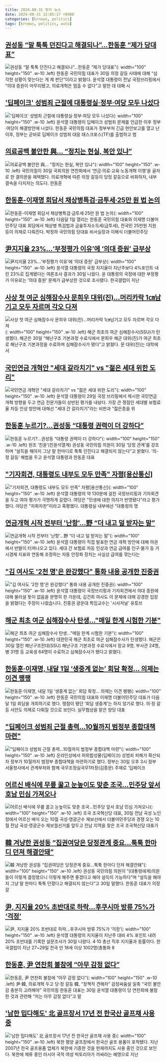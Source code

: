 ```yaml
---
title: 2024.08.31 정치 뉴스
date: 2024-08-31 12:05:17 +0900
categories: [krnews, politics]
tags: [krnews, politics, auto]
---
```

## [권성동 “말 툭툭 던진다고 해결되나”…한동훈 “제가 당대표”](https://n.news.naver.com/mnews/article/005/0001721802)

![권성동 “말 툭툭 던진다고 해결되나”…한동훈 “제가 당대표”](https://mimgnews.pstatic.net/image/origin/005/2024/08/30/1721802.jpg?type=nf220_150){: width="100" height="150" .w-10 .left}
한동훈 국민의힘 대표가 30일 의정 갈등 사태에 대해 “심각한 상황이 맞는다는 게 제 판단”이라고 밝혔다. 윤석열 대통령이 전날 국정브리핑에서 “의대 증원이 마무리됐고, 의료개혁은 멈출 수 없다”고 말한 데 대해 시

## ['딥페이크' 성범죄 근절에 대통령실·정부·여당 모두 나섰다](https://n.news.naver.com/mnews/article/119/0002867758)

!['딥페이크' 성범죄 근절에 대통령실·정부·여당 모두 나섰다](https://mimgnews.pstatic.net/image/origin/119/2024/08/31/2867758.jpg?type=nf220_150){: width="100" height="150" .w-10 .left}
윤석열 대통령이 딥페이크 성범죄 문제를 언급한 이후 정부·여당이 해결방안에 나섰다. 한동훈 국민의힘 대표가 정부부처 긴급 현안보고를 열고 난 이후, 정부는 곧바로 딥페이크 성범죄 대응 태스크포스(TF)를 출범하고 범

## [의료공백 불안한 與… “정치는 현실, 복안 있냐”](https://n.news.naver.com/mnews/article/366/0001014885)

![의료공백 불안한 與… “정치는 현실, 복안 있냐”](https://mimgnews.pstatic.net/image/origin/366/2024/08/30/1014885.jpg?type=nf220_150){: width="100" height="150" .w-10 .left}
국민의힘이 30일 국회의원 연찬회에서 ‘연금·의료‧교육‧노동개혁 이행’을 골자로 한 결의문을 채택했다. 의료개혁에 따른 의정 갈등이 당정 갈등으로 비화하자, 내부 결속을 다지자는 의도다. 한동훈

## [한동훈-이재명 회담서 채상병특검·금투세·25만 원 법 논의](https://n.news.naver.com/mnews/article/081/0003476396)

![한동훈-이재명 회담서 채상병특검·금투세·25만 원 법 논의](https://mimgnews.pstatic.net/image/origin/081/2024/08/30/3476396.jpg?type=nf220_150){: width="100" height="150" .w-10 .left}
다음달 1일 열리는 한동훈 국민의힘 대표와 이재명 더불어민주당 대표 회담에서 채상병 특검법과 금융투자소득세(금투세), 전국민 25만원 지원 등이 의제로 다뤄진다. 박정하 국민의힘 당대표 비서실장과 이해식 더불어민주당

## [尹지지율 23%…‘부정평가 이유’에 ‘의대 증원’ 급부상](https://n.news.naver.com/mnews/article/005/0001721756)

![尹지지율 23%…‘부정평가 이유’에 ‘의대 증원’ 급부상](https://mimgnews.pstatic.net/image/origin/005/2024/08/30/1721756.jpg?type=nf220_150){: width="100" height="150" .w-10 .left}
윤석열 대통령의 국정 지지율이 지난주보다 4%포인트 내린 23%로 집계됐다는 여론조사 결과가 30일 나왔다. 윤 대통령의 국정에 대한 부정평가 이유로는 ‘의대 증원’ 문제가 급부상한 것으로 조사됐다. 한국갤럽이 지난

## [사상 첫 여군 심해잠수사 문희우 대위(진)…머리카락 1㎝남기고 모두 자르며 각오 다져](https://n.news.naver.com/mnews/article/016/0002356352)

![사상 첫 여군 심해잠수사 문희우 대위(진)…머리카락 1㎝남기고 모두 자르며 각오 다져](https://mimgnews.pstatic.net/image/origin/016/2024/08/30/2356352.jpg?type=nf220_150){: width="100" height="150" .w-10 .left}
해군 최초의 여군 심해잠수사(SSU)가 탄생했다. 해군은 30일 “해난구조 기본과정 수료식에서 문희우 해군 대위(진)가 여군 최초로 해난구조 기본과정을 수료하며 심해잠수사가 됐다”고 밝혔다. 문 대위(진)는 대학에서

## [국민연금 개혁안 "세대 갈라치기" vs "젊은 세대 위한 도리"](https://n.news.naver.com/mnews/article/469/0000820579)

![국민연금 개혁안 "세대 갈라치기" vs "젊은 세대 위한 도리"](https://mimgnews.pstatic.net/image/origin/469/2024/08/30/820579.jpg?type=nf220_150){: width="100" height="150" .w-10 .left}
윤석열 대통령이 29일 국정 브리핑에서 제시한 국민연금 개혁 방향을 두고 연금 전문가들이 상반된 평가를 내놨다. 가장 큰 쟁점인 세대별 보험료율 차등 인상 방안에 대해선 "세대 간 갈라치기"라는 비판과 "젊은층을 위

## [한동훈 누르기?…권성동 “대통령 권력이 더 강하다”](https://n.news.naver.com/mnews/article/028/0002705159)

![한동훈 누르기?…권성동 “대통령 권력이 더 강하다”](https://mimgnews.pstatic.net/image/origin/028/2024/08/30/2705159.jpg?type=nf220_150){: width="100" height="150" .w-10 .left}
원조 ‘친윤’(친윤석열계) 권성동 국민의힘 의원이 30일 ‘당정 관계’를 강조하며 “설득을 해야지 그냥 말 한마디로 툭툭 던진다고 해결되지 않는다”고 밝혔다. ‘의-정 갈등’ 해법을 두고 윤석열 대통령과 한동훈 대표

## ["기자회견, 대통령도 내부도 모두 만족" 자평[용산통신]](https://n.news.naver.com/mnews/article/277/0005465892)

!["기자회견, 대통령도 내부도 모두 만족" 자평[용산통신]](https://mimgnews.pstatic.net/image/origin/277/2024/08/30/5465892.jpg?type=nf220_150){: width="100" height="150" .w-10 .left}
윤석열 대통령의 약 130분에 걸친 국정브리핑과 기자회견을 두고 여야 평가가 극명하게 갈렸다. 여당은 "민생에 대한 의지가 반영됐다"라고 평가했다. 야당은 "자화자찬"이라고 혹평했다. 대통령실 내부에선 "대통령의 명

## [연금개혁 시작 전부터 '난항'…野 “더 내고 덜 받자는 말”](https://n.news.naver.com/mnews/article/011/0004386556)

![연금개혁 시작 전부터 '난항'…野 “더 내고 덜 받자는 말”](https://mimgnews.pstatic.net/image/origin/011/2024/08/31/4386556.jpg?type=nf220_150){: width="100" height="150" .w-10 .left}
윤석열 대통령이 직접 발표한 연금 개혁 방안에 대해 야권에서 반발이 터져나오고 있다. 세대 간 보험료 차등 인상과 연금 급여를 인구·물가 등 거시경제 지표와 연동해 조정하는 자동 안정화 장치는 사실상 급여를 깎는다는

## ["김 여사도 '2천 명'은 완강했다" 통화 내용 공개한 진중권](https://n.news.naver.com/mnews/article/214/0001371257)

!["김 여사도 '2천 명'은 완강했다" 통화 내용 공개한 진중권](https://mimgnews.pstatic.net/image/origin/214/2024/08/30/1371257.jpg?type=nf220_150){: width="100" height="150" .w-10 .left}
윤석열 대통령이 국정브리핑과 기자회견에서 의대 증원에 대해 물러설 뜻이 없음을 분명히 한 가운데, 김건희 여사도 이 문제에 대해 강경한 입장을 밝혔다는 주장이 나왔습니다. 진중권 광운대 특임교수는 '시사저널' 유튜브

## [해군 최초 여군 심해잠수사 탄생…"매일 한계 시험한 기분"](https://n.news.naver.com/mnews/article/015/0005027677)

![해군 최초 여군 심해잠수사 탄생…"매일 한계 시험한 기분"](https://mimgnews.pstatic.net/image/origin/015/2024/08/30/5027677.jpg?type=nf220_150){: width="100" height="150" .w-10 .left}
대한민국 해군 최초로 여군 심해잠수사가 탄생했다. 해군은 30일 열린 해난구조전대(SSU) 해난구조 기본과정 수료식에서 장교 9명, 부사관 24명, 병 31명 등 교육생 64명이 수료하고 심해잠수사가 됐다고 밝혔다.

## [한동훈·이재명, 내달 1일 ‘생중계 없는’ 회담 확정… 의제는 이견 팽팽](https://n.news.naver.com/mnews/article/005/0001721604)

![한동훈·이재명, 내달 1일 ‘생중계 없는’ 회담 확정… 의제는 이견 팽팽](https://mimgnews.pstatic.net/image/origin/005/2024/08/30/1721604.jpg?type=nf220_150){: width="100" height="150" .w-10 .left}
한동훈 국민의힘 대표와 이재명 더불어민주당 대표가 다음 달 1일 회담을 개최하기로 했다. 쟁점이 됐던 ‘회담 생중계’는 하지 않기로 했다. 의·정 갈등 사안도 의제로 다뤄질 것으로 보인다. 실무협상을 맡은 양당 대표

## ["딥페이크 성범죄 근절 총력…10월까지 범정부 종합대책 마련"](https://n.news.naver.com/mnews/article/031/0000866169)

!["딥페이크 성범죄 근절 총력…10월까지 범정부 종합대책 마련"](https://mimgnews.pstatic.net/image/origin/031/2024/08/30/866169.jpg?type=nf220_150){: width="100" height="150" .w-10 .left}
온라인상에서 허위합성물(딥페이크) 성범죄 피해가 확산되자 정부가 10월까지 범정부 종합대책을 마련하기로 했다. 정부는 30일 오후 3시 정부 서울청사에서 관계부처와 함께 국무조정실국무1차장(김종문) 주재로 '딥페이크

## [어르신 배식에 무릎 꿇고 눈높이도 맞춘 조국…민주당 앞서 호남 민심 가져오나](https://n.news.naver.com/mnews/article/022/0003964580)

![어르신 배식에 무릎 꿇고 눈높이도 맞춘 조국…민주당 앞서 호남 민심 가져오나](https://mimgnews.pstatic.net/image/origin/022/2024/08/30/3964580.jpg?type=nf220_150){: width="100" height="150" .w-10 .left}
조국 조국혁신당 대표, 30일 전남 곡성 노인정에서 어르신 배식 오는 10월 곡성·영광군수 재보선에서 더불어민주당과 경쟁 오는 10월 전남 곡성·영광군수 재보궐선거를 앞두고 전남 지역을 찾은 조국 조국혁신당 대표가

## [韓 겨냥한 권성동 “집권여당은 당정관계 중요…툭툭 한마디 던져 해결안돼”](https://n.news.naver.com/mnews/article/018/0005823622)

![韓 겨냥한 권성동 “집권여당은 당정관계 중요…툭툭 한마디 던져 해결안돼”](https://mimgnews.pstatic.net/image/origin/018/2024/08/30/5823622.jpg?type=nf220_150){: width="100" height="150" .w-10 .left}
권성동 국민의힘 의원이 “(대통령에게)의원들이 이렇게 결정했으니 이렇게 해주면 좋겠다고 해야 설득이 가능하다”며 “설득을 해야지 그냥 말 한마디 툭툭 던졌다고 해결되지 않는다”고 30일 말했다. 한동훈 대표가 의정갈

## [尹, 지지율 20% 초반대로 하락…후쿠시마 방류 75%가 ‘걱정’](https://n.news.naver.com/mnews/article/081/0003476316)

![尹, 지지율 20% 초반대로 하락…후쿠시마 방류 75%가 ‘걱정’](https://mimgnews.pstatic.net/image/origin/081/2024/08/30/3476316.jpg?type=nf220_150){: width="100" height="150" .w-10 .left}
윤석열 대통령의 지지율이 지난주 대비 4% 포인트 내려 20% 초반대를 기록한 설문조사가 30일 나왔다. 4·10 총선 직후 지지율과 동률이다. 한국갤럽이 지난 27~29일 전국 만 18세 이상 1002명(총통화 8

## [한동훈, 尹 연찬회 불참에 “아무 감정 없다”](https://n.news.naver.com/mnews/article/022/0003964569)

![한동훈, 尹 연찬회 불참에 “아무 감정 없다”](https://mimgnews.pstatic.net/image/origin/022/2024/08/30/3964569.jpg?type=nf220_150){: width="100" height="150" .w-10 .left}
尹·韓, 의료개혁 두고 당·정 갈등 韓, “정책적 견해차” 감정싸움설 일축 “국민 불안감 충분히 고려해야” 국민의힘 한동훈 대표는 30일 윤석열 대통령이 당 연찬회에 불참한 것과 관련해 “저는 아무 감정 없다”고 말

## ['남한 밉다해도' 北 골프장서 17년 전 한국산 골프채 사용 중](https://n.news.naver.com/mnews/article/018/0005823414)

!['남한 밉다해도' 北 골프장서 17년 전 한국산 골프채 사용 중](https://mimgnews.pstatic.net/image/origin/018/2024/08/30/5823414.jpg?type=nf220_150){: width="100" height="150" .w-10 .left}
북한 평양 골프장에서 한국산 골프 용품이 포착됐다. 지난 2007년 한국 골프용품 업체가 북한에 기증한 것을 현재까지도 사용 중인 것으로 보인다. 북한에 체류 중인 러시아 국적 여성 빅토리아가 끼싸라는 예명으로 지난


